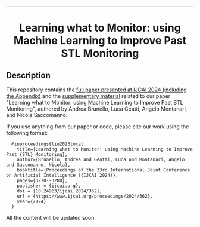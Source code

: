 ---

<div align="center">  
  
# Learning what to Monitor: using Machine Learning to Improve Past STL Monitoring     
 
</div>

## Description   
This repository contains the [full paper presented at IJCAI 2024 (including the Appendix)](https://github.com/dslab-uniud/ppSTL-IJCAI2024/blob/main/IJCAI_2024_framework_canonical.pdf) and the [supplementary material](https://github.com/dslab-uniud/ppSTL-IJCAI2024/tree/main/supplementary_material) related to our paper "Learning what to Monitor: using Machine Learning to Improve Past STL Monitoring", authored by Andrea Brunello, Luca Geatti, Angelo Montanari, and Nicola Saccomanno.

If you use anything from our paper or code, please cite our work using the following format:

      @inproceedings{liu2023local,
        title={Learning what to Monitor: using Machine Learning to Improve Past {STL} Monitoring},
        author={Brunello, Andrea and Geatti, Luca and Montanari, Angelo and Saccomanno, Nicola},
        booktitle={Proceedings of the 33rd International Joint Conference on Artificial Intelligence ({IJCAI 2024)},
        pages={3270--3280},
        publisher = {ijcai.org},
        doi = {10.24963/ijcai.2024/362},
        url = {https://www.ijcai.org/proceedings/2024/362},
        year={2024}
      }


All the content will be updated soon.
